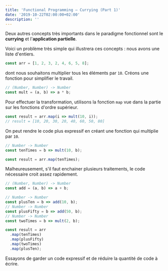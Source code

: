 ```yaml
---
title: 'Functional Programming — Currying (Part 1)'
date: '2019-10-22T02:00:00+02:00'
description: ''
---
```


Deux autres concepts très importants dans le paradigme fonctionnel sont le **currying** et l'**application partielle**.

Voici un problème très simple qui illustrera ces concepts : nous avons une liste d'entiers.

```js
const arr = [1, 2, 3, 2, 4, 6, 5, 8];
```

dont nous souhaitons multiplier tous les éléments par `10`. Créons une fonction pour simplifier le travail.

```js
// (Number, Number) -> Number
const mult = (a, b) => a * b;
```

Pour effectuer la transformation, utilisons la fonction `map` vue dans la partie sur les fonctions d'ordre supérieur.

```js
const result = arr.map(i => mult(10, i));
// result = [10, 20, 30, 20, 40, 60, 50, 80]
```

On peut rendre le code plus expressif en créant une fonction qui multiplie par `10`.

```js
// Number -> Number
const tenTimes = b => mult(10, b);

const result = arr.map(tenTimes);
```

Malheureusement, s'il faut enchainer plusieurs traitements, le code nécessaire croit assez rapidement.

```js
// (Number, Number) -> Number
const add = (a, b) => a + b;

// Number -> Number
const plusTen = b => add(10, b);
// Number -> Number
const plusFifty = b => add(50, b);
// Number -> Number
const twoTimes = b => mult(2, b);

const result = arr
  .map(tenTimes)
  .map(plusFifty)
  .map(twoTimes)
  .map(plusTen);
```

Essayons de garder un code expressif et de réduire la quantité de code à écrire.
